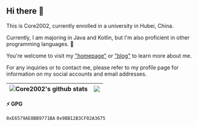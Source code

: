 ## Hi there 👋

This is Core2002, currently enrolled in a university in Hubei, China.

Currently, I am majoring in Java and Kotlin, but I'm also proficient in other programming languages. 🤗

You're welcome to visit my ["homepage"](https://space.bilibili.com/30924239) or ["blog"](https://blog.fifu.fun) to learn more about me.

For any inquiries or to contact me, please refer to my profile page for information on my social accounts and email addresses.

|<img align="center" src="https://github-readme-stats.vercel.app/api?username=Core2002&count_private=true&show_icons=true&include_all_commits=true&title_color=359697&icon_color=359697&hide_border=true" alt="Core2002's github stats" /> | <img align="center" src="https://github-readme-stats.vercel.app/api/top-langs/?username=Core2002&layout=compact&title_color=359697&icon_color=359697&hide_border=true&hide=HTML,CSS,JavaScript,CMake,Jupyter%20Notebook" /> |
| ------------- | ------------- |

**⚡️ GPG** 

`0xE6579AE0BB9771BA`
`0x9BB12B3CF02A3675`
